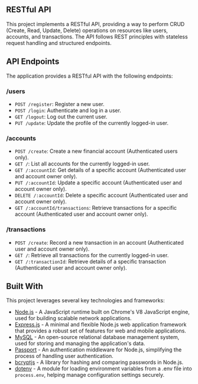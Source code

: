 ## RESTful API

This project implements a RESTful API, providing a way to perform CRUD (Create, Read, Update, Delete) operations on resources like users, accounts, and transactions. The API follows REST principles with stateless request handling and structured endpoints.

## API Endpoints

The application provides a RESTful API with the following endpoints:

### /users

- `POST /register`: Register a new user.
- `POST /login`: Authenticate and log in a user.
- `GET /logout`: Log out the current user.
- `PUT /update`: Update the profile of the currently logged-in user.

### /accounts

- `POST /create`: Create a new financial account (Authenticated users only).
- `GET /`: List all accounts for the currently logged-in user.
- `GET /:accountId`: Get details of a specific account (Authenticated user and account owner only).
- `PUT /:accountId`: Update a specific account (Authenticated user and account owner only).
- `DELETE /:accountId`: Delete a specific account (Authenticated user and account owner only).
- `GET /:accountId/transactions`: Retrieve transactions for a specific account (Authenticated user and account owner only).

### /transactions

- `POST /create`: Record a new transaction in an account (Authenticated user and account owner only).
- `GET /`: Retrieve all transactions for the currently logged-in user.
- `GET /:transactionId`: Retrieve details of a specific transaction (Authenticated user and account owner only).

## Built With

This project leverages several key technologies and frameworks:

- [Node.js](https://nodejs.org/) - A JavaScript runtime built on Chrome's V8 JavaScript engine, used for building scalable network applications.
- [Express.js](https://expressjs.com/) - A minimal and flexible Node.js web application framework that provides a robust set of features for web and mobile applications.
- [MySQL](https://www.mysql.com/) - An open-source relational database management system, used for storing and managing the application's data.
- [Passport](http://www.passportjs.org/) - An authentication middleware for Node.js, simplifying the process of handling user authentication.
- [bcryptjs](https://www.npmjs.com/package/bcryptjs) - A library for hashing and comparing passwords in Node.js.
- [dotenv](https://www.npmjs.com/package/dotenv) - A module for loading environment variables from a .env file into `process.env`, helping manage configuration settings securely.
